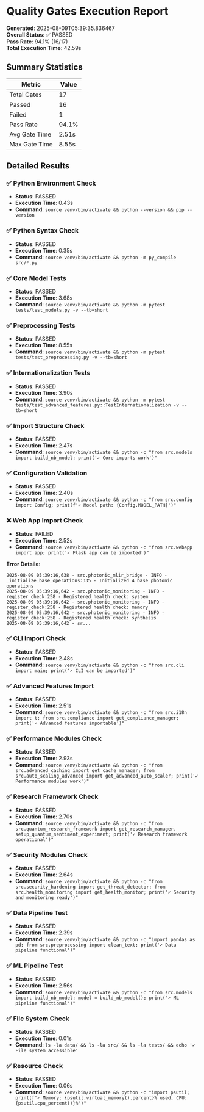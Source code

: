 # Quality Gates Execution Report

**Generated**: 2025-08-09T05:39:35.836467  
**Overall Status**: ✅ PASSED  
**Pass Rate**: 94.1% (16/17)  
**Total Execution Time**: 42.59s  

## Summary Statistics

| Metric | Value |
|--------|-------|
| Total Gates | 17 |
| Passed | 16 |
| Failed | 1 |
| Pass Rate | 94.1% |
| Avg Gate Time | 2.51s |
| Max Gate Time | 8.55s |

## Detailed Results

### ✅ Python Environment Check

- **Status**: PASSED
- **Execution Time**: 0.43s
- **Command**: `source venv/bin/activate && python --version && pip --version`

### ✅ Python Syntax Check

- **Status**: PASSED
- **Execution Time**: 0.35s
- **Command**: `source venv/bin/activate && python -m py_compile src/*.py`

### ✅ Core Model Tests

- **Status**: PASSED
- **Execution Time**: 3.68s
- **Command**: `source venv/bin/activate && python -m pytest tests/test_models.py -v --tb=short`

### ✅ Preprocessing Tests

- **Status**: PASSED
- **Execution Time**: 8.55s
- **Command**: `source venv/bin/activate && python -m pytest tests/test_preprocessing.py -v --tb=short`

### ✅ Internationalization Tests

- **Status**: PASSED
- **Execution Time**: 3.90s
- **Command**: `source venv/bin/activate && python -m pytest tests/test_advanced_features.py::TestInternationalization -v --tb=short`

### ✅ Import Structure Check

- **Status**: PASSED
- **Execution Time**: 2.47s
- **Command**: `source venv/bin/activate && python -c "from src.models import build_nb_model; print('✓ Core imports work')"`

### ✅ Configuration Validation

- **Status**: PASSED
- **Execution Time**: 2.40s
- **Command**: `source venv/bin/activate && python -c "from src.config import Config; print(f'✓ Model path: {Config.MODEL_PATH}')"`

### ❌ Web App Import Check

- **Status**: FAILED
- **Execution Time**: 2.52s
- **Command**: `source venv/bin/activate && python -c "from src.webapp import app; print('✓ Flask app can be imported')"`

**Error Details**:
```
2025-08-09 05:39:16,638 - src.photonic_mlir_bridge - INFO - _initialize_base_operations:335 - Initialized 4 base photonic operations
2025-08-09 05:39:16,642 - src.photonic_monitoring - INFO - register_check:258 - Registered health check: system
2025-08-09 05:39:16,642 - src.photonic_monitoring - INFO - register_check:258 - Registered health check: memory
2025-08-09 05:39:16,642 - src.photonic_monitoring - INFO - register_check:258 - Registered health check: synthesis
2025-08-09 05:39:16,642 - sr...
```

### ✅ CLI Import Check

- **Status**: PASSED
- **Execution Time**: 2.48s
- **Command**: `source venv/bin/activate && python -c "from src.cli import main; print('✓ CLI can be imported')"`

### ✅ Advanced Features Import

- **Status**: PASSED
- **Execution Time**: 2.51s
- **Command**: `source venv/bin/activate && python -c "from src.i18n import t; from src.compliance import get_compliance_manager; print('✓ Advanced features importable')"`

### ✅ Performance Modules Check

- **Status**: PASSED
- **Execution Time**: 2.93s
- **Command**: `source venv/bin/activate && python -c "from src.advanced_caching import get_cache_manager; from src.auto_scaling_advanced import get_advanced_auto_scaler; print('✓ Performance modules work')"`

### ✅ Research Framework Check

- **Status**: PASSED
- **Execution Time**: 2.70s
- **Command**: `source venv/bin/activate && python -c "from src.quantum_research_framework import get_research_manager, setup_quantum_sentiment_experiment; print('✓ Research framework operational')"`

### ✅ Security Modules Check

- **Status**: PASSED
- **Execution Time**: 2.64s
- **Command**: `source venv/bin/activate && python -c "from src.security_hardening import get_threat_detector; from src.health_monitoring import get_health_monitor; print('✓ Security and monitoring ready')"`

### ✅ Data Pipeline Test

- **Status**: PASSED
- **Execution Time**: 2.39s
- **Command**: `source venv/bin/activate && python -c "import pandas as pd; from src.preprocessing import clean_text; print('✓ Data pipeline functional')"`

### ✅ ML Pipeline Test

- **Status**: PASSED
- **Execution Time**: 2.56s
- **Command**: `source venv/bin/activate && python -c "from src.models import build_nb_model; model = build_nb_model(); print('✓ ML pipeline functional')"`

### ✅ File System Check

- **Status**: PASSED
- **Execution Time**: 0.01s
- **Command**: `ls -la data/ && ls -la src/ && ls -la tests/ && echo '✓ File system accessible'`

### ✅ Resource Check

- **Status**: PASSED
- **Execution Time**: 0.06s
- **Command**: `source venv/bin/activate && python -c "import psutil; print(f'✓ Memory: {psutil.virtual_memory().percent}% used, CPU: {psutil.cpu_percent()}%')"`

